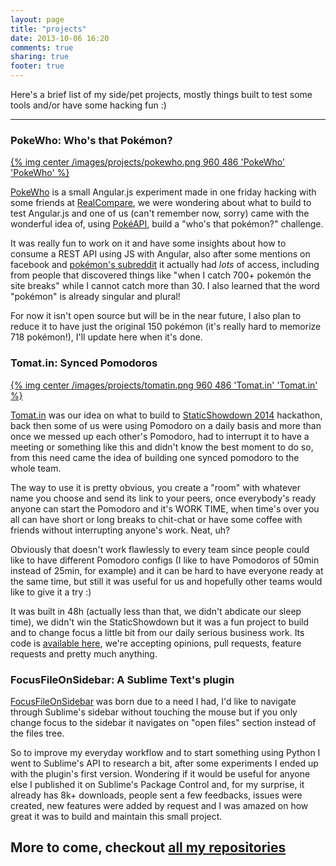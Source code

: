 ```yaml
---
layout: page
title: "projects"
date: 2013-10-06 16:20
comments: true
sharing: true
footer: true
---
```


Here's a brief list of my side/pet projects, mostly things built to test some tools and/or have some hacking fun :)

<hr>

### PokeWho: Who's that Pokémon?

[{% img center /images/projects/pokewho.png 960 486 'PokeWho' 'PokeWho' %}](http://www.pokewho.com)

[PokeWho](http://www.pokewho.com/) is a small Angular.js experiment made in one friday hacking with some friends at [RealCompare](https://www.seguroviagem.srv.br/quem-somos), we were wondering about what to build to test Angular.js and one of us (can't remember now, sorry) came with the wonderful idea of, using [PokéAPI](http://pokeapi.co/), build a "who's that pokémon?" challenge.

It was really fun to work on it and have some insights about how to consume a REST API using JS with Angular, also after some mentions on facebook and [pokémon's subreddit](http://www.reddit.com/r/pokemon) it actually had _lots_ of access, including from people that discovered things like "when I catch 700+ pokemón the site breaks" while I cannot catch more than 30. I also learned that the word "pokémon" is already singular and plural!

For now it isn't open source but will be in the near future, I also plan to reduce it to have just the original 150 pokémon (it's really hard to memorize 718 pokémon!), I'll update here when it's done.

### Tomat.in: Synced Pomodoros

[{% img center /images/projects/tomatin.png 960 486 'Tomat.in' 'Tomat.in' %}](http://ss14-team-214.divshot.io/)

[Tomat.in](http://ss14-team-214.divshot.io/) was our idea on what to build to [StaticShowdown 2014](http://www.staticshowdown.com/) hackathon, back then some of us were using Pomodoro on a daily basis and more than once we messed up each other's Pomodoro, had to interrupt it to have a meeting or something like this and didn't know the best moment to do so, from this need came the idea of building one synced pomodoro to the whole team.

The way to use it is pretty obvious, you create a "room" with whatever name you choose and send its link to your peers, once everybody's ready anyone can start the Pomodoro and it's WORK TIME, when time's over you all can have short or long breaks to chit-chat or have some coffee with friends without interrupting anyone's work. Neat, uh?

Obviously that doesn't work flawlessly to every team since people could like to have different Pomodoro configs (I like to have Pomodoros of 50min instead of 25min, for example) and it can be hard to have everyone ready at the same time, but still it was useful for us and hopefully other teams would like to give it a try :)

It was built in 48h (actually less than that, we didn't abdicate our sleep time), we didn't win the StaticShowdown but it was a fun project to build and to change focus a little bit from our daily serious business work. Its code is [available here](https://github.com/yaydev/tomat.in), we're accepting opinions, pull requests, feature requests and pretty much anything.

### FocusFileOnSidebar: A Sublime Text's plugin

[FocusFileOnSidebar](https://github.com/miguelgraz/FocusFileOnSidebar) was born due to a need I had, I'd like to navigate through Sublime's sidebar without touching the mouse but if you only change focus to the sidebar it navigates on "open files" section instead of the files tree.

So to improve my everyday workflow and to start something using Python I went to Sublime's API to research a bit, after some experiments I ended up with the plugin's first version. Wondering if it would be useful for anyone else I published it on Sublime's Package Control and, for my surprise, it already has 8k+ downloads, people sent a few feedbacks, issues were created, new features were added by request and I was amazed on how great it was to build and maintain this small project.


## More to come, checkout [all my repositories](https://github.com/miguelgraz)
